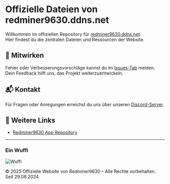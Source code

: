# Offizielle Dateien von redminer9630.ddns.net

Willkommen im offiziellen Repository für [redminer9630.ddns.net](https://redminer9630.ddns.net).  
Hier findest du die zentralen Dateien und Ressourcen der Website.

## 🚀 Mitwirken

Fehler oder Verbesserungsvorschläge kannst du im [Issues-Tab](https://github.com/Redminer9630de/Redminer9630/issues) melden.  
Dein Feedback hilft uns, das Projekt weiterzuentwickeln.

## 📬 Kontakt

Für Fragen oder Anregungen erreichst du uns über unseren [Discord-Server](https://discord.com/invite/uRNX47tYrX).

## 🔗 Weitere Links

- [Redminer9630 App Repository](https://github.com/Redminer9630de/app9630)

---

### Ein Wuffi

![Wuffi](https://upload.wikimedia.org/wikipedia/commons/thumb/6/6e/Golde33443.jpg/440px-Golde33443.jpg)

© 2025 Offizielle Website von Redminer9630 – Alle Rechte vorbehalten. Seit 29.08.2024
